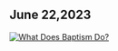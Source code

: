 ## June 22,2023 ##

[![What Does Baptism Do?](https://raw.githubusercontent.com/fernal73/CIAY/main/June/jpgs/Day172.jpg)](https://youtu.be/NwAYzSg3wik "What Does Baptism Do?")
